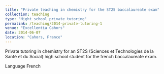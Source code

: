 ```yaml
---
title: "Private teaching in chemistry for the ST2S baccalaureate exam"
collection: teaching
type: "Hight school private tutoring"
permalink: /teaching/2014-private-tutoring-1
venue: "Excellentia Cahors"
date: 2014-06-07
location: "Cahors, France"
---
```


Private tutoring in chemistry for an ST2S (Sciences et Technologies de la Santé et du Social) high school student for the french baccalaureate exam.

Language French
